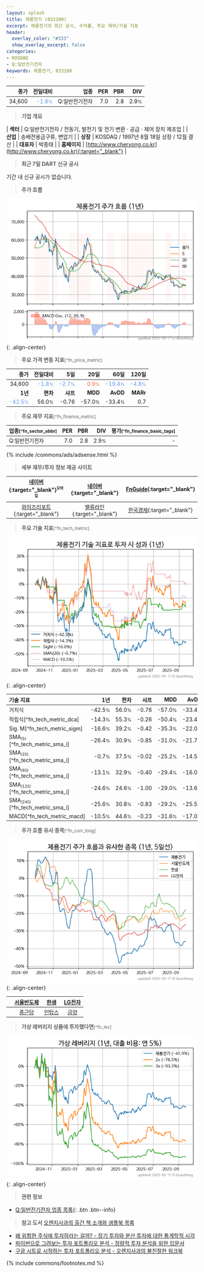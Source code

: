 ```yaml
---
layout: splash
title: 제룡전기 (033100)
excerpt: 제룡전기의 최근 공시, 수익률, 주요 재무/기술 지표
header:
  overlay_color: "#333"
  show_overlay_excerpt: false
categories:
- KOSDAQ
- Q:일반전기전자
keywords: 제룡전기, 033100
---
```


| **종가** | **전일대비** | **업종** | **PER** | **PBR** | **DIV** |
| -------: | -----------: | -------: | ------: | ------: | ------: |
| 34,600 | <span style="color: cornflowerblue">-1.8<small>%</small></span> | Q:일반전기전자 | 7.0 | 2.8 | 2.9<small>%</small> |

<!-- more -->


> **기업 개요**<a id="company"></a>

| <span style="white-space:nowrap;">**섹터**</span> | Q:일반전기전자 / 전동기, 발전기 및 전기 변환 · 공급 · 제어 장치 제조업 |
| <span style="white-space:nowrap;">**산업**</span> | 송배전용금구류, 변압기 |
| <span style="white-space:nowrap;">**상장**</span> | KOSDAQ / 1997년 8월 18일 상장 / 12월 결산 |
| <span style="white-space:nowrap;">**대표자**</span> | 박종태 |
| <span style="white-space:nowrap;">**홈페이지**</span> | [http://www.cheryong.co.kr](http://www.cheryong.co.kr){:target="_blank"} |


> **최근 7일 DART 신규 공시**<a id="dart"></a>

기간 내 신규 공시가 없습니다.


> **주가 흐름**<a id="price"></a>

![033100](/stock/images/033100.png){: .align-center}


> **주요 가격 변동 지표**<small>[^fn_price_metric]</small>

| **종가** | **전일대비** | **5일** | **20일** | **60일** | **120일** |
| -------: | -----------: | ------: | -------: | -------: | --------: |
| 34,600 | <span style="color: cornflowerblue">-1.8<small>%</small></span> | <span style="color: cornflowerblue">-2.7<small>%</small></span> | <span style="color: tomato">0.9<small>%</small></span> | <span style="color: cornflowerblue">-19.4<small>%</small></span> | <span style="color: cornflowerblue">-4.8<small>%</small></span> |
| **1년** | **편차** | **샤프** | **MDD** | **AvDD** | **MARr** |
| <span style="color: cornflowerblue">-42.5<small>%</small></span> | 56.0<small>%</small> | -0.76 | -57.0<small>%</small> | -33.4<small>%</small> | 0.7 |


> **주요 재무 지표**<small>[^fn_finance_metric]</small>

| **업종**<small>[^fn_sector_abbr]</small> | **PER** | **PBR** | **DIV** | **평가**<small>[^fn_finance_basic_tags]</small> |
| :--------------------------------------- | ------: | ------: | ------: | ----------------------------------------------: |
| Q:일반전기전자 | 7.0 | 2.8 | 2.9<small>%</small> | - |



{% include /commons/ads/adsense.html %}

> **세부 재무/투자 정보 제공 사이트**

| [네이버](https://m.stock.naver.com/domestic/stock/033100/finance/summary){:target="_blank"}<sup><small>모바일</small></sup> | [네이버](https://finance.naver.com/item/coinfo.naver?code=033100){:target="_blank"} | [FnGuide](https://comp.fnguide.com/SVO2/ASP/SVD_Invest.asp?gicode=A033100&MenuYn=Y){:target="_blank"} |
| :---: | :---: | :---: |
| [와이즈리포트](https://comp.wisereport.co.kr/company/c1040001.aspx?cmp_cd=033100){:target="_blank"} | [밸류라인](https://www.valueline.co.kr/finance/summary/033100){:target="_blank"} | [한국경제](https://markets.hankyung.com/stock/033100/financial-summary){:target="_blank"} |


> **주요 기술 지표**<small>[^fn_tech_metric]</small>


![033100](/stock/images/033100_tech.png){: .align-center}

| **기술 지표** | **1년** | **편차** | **샤프** | **MDD** | **AvDD** |
| :------------ | ------: | -----------: | -------: | ------: | -------: |
| 거치식 | -42.5<small>%</small> | 56.0<small>%</small> | -0.76 | -57.0<small>%</small> | -33.4<small>%</small> |
| 적립식[^fn_tech_metric_dca] | -14.3<small>%</small> | 55.3<small>%</small> | -0.26 | -50.4<small>%</small> | -23.4<small>%</small> |
| Sig. M[^fn_tech_metric_sigm] | -16.6<small>%</small> | 39.2<small>%</small> | -0.42 | -35.3<small>%</small> | -22.0<small>%</small> |
| SMA<small><sub>(5)</sub></small>[^fn_tech_metric_sma_i] | -26.4<small>%</small> | 30.9<small>%</small> | -0.85 | -31.0<small>%</small> | -21.7<small>%</small> |
| SMA<small><sub>(20)</sub></small>[^fn_tech_metric_sma_i] | -0.7<small>%</small> | 37.5<small>%</small> | -0.02 | -25.2<small>%</small> | -14.5<small>%</small> |
| SMA<small><sub>(60)</sub></small>[^fn_tech_metric_sma_i] | -13.1<small>%</small> | 32.9<small>%</small> | -0.40 | -29.4<small>%</small> | -16.0<small>%</small> |
| SMA<small><sub>(120)</sub></small>[^fn_tech_metric_sma_i] | -24.6<small>%</small> | 24.6<small>%</small> | -1.00 | -29.0<small>%</small> | -13.6<small>%</small> |
| SMA<small><sub>(240)</sub></small>[^fn_tech_metric_sma_i] | -25.6<small>%</small> | 30.8<small>%</small> | -0.83 | -29.2<small>%</small> | -25.5<small>%</small> |
| MACD[^fn_tech_metric_macd] | -10.5<small>%</small> | 44.6<small>%</small> | -0.23 | -31.6<small>%</small> | -17.0<small>%</small> |


> **주가 흐름 유사 종목**<a id="corr"></a><small>[^fn_corr_long]</small>

![033100](/stock/images/033100_corr.png){: .align-center}

|       | [서울반도체](/046890/) | [한샘](/009240/) | [LG전자](/066570/) |
| :---: | :------------------------------------: | :------------------------------------: | :------------------------------------: |
|       | [종근당](/185750/) | [인탑스](/049070/) | [금양](/001570/) |


> **가상 레버리지 상품에 투자했다면**<a id="2x"></a><small>[^fn_lev]</small>

![033100](/stock/images/033100_2x.png){: .align-center}


> **관련 정보**

- [Q:일반전기전자 업종 목록](/stats/sector/kosdaq_업종_일반전기전자_종목/){: .btn .btn--info}

> **참고 도서** [오렌지사과의 출간 책 소개와 샘플북 목록](https://kongdori.tistory.com/691)

- [왜 위험한 주식에 투자하라는 걸까? - 장기 투자와 분산 투자에 대한 통계학적 시각](https://kongdori.tistory.com/421)
- [파이썬으로 그려보는 투자 포트폴리오 분석  - 정량적 투자 분석을 위한 입문서](https://kongdori.tistory.com/643)
- [구글 시트로 시작하는 투자 포트폴리오 분석 - 오렌지사과의 불친절한 워크북](https://kongdori.tistory.com/449)


{% include commons/footnotes.md %}